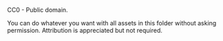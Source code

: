 CC0 - Public domain.

You can do whatever you want with all assets in this folder without asking permission.
Attribution is appreciated but not required.